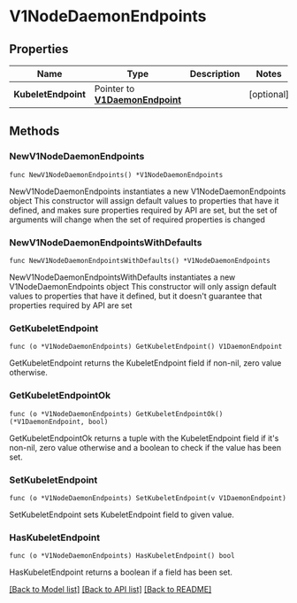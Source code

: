 # V1NodeDaemonEndpoints

## Properties

Name | Type | Description | Notes
------------ | ------------- | ------------- | -------------
**KubeletEndpoint** | Pointer to [**V1DaemonEndpoint**](V1DaemonEndpoint.md) |  | [optional] 

## Methods

### NewV1NodeDaemonEndpoints

`func NewV1NodeDaemonEndpoints() *V1NodeDaemonEndpoints`

NewV1NodeDaemonEndpoints instantiates a new V1NodeDaemonEndpoints object
This constructor will assign default values to properties that have it defined,
and makes sure properties required by API are set, but the set of arguments
will change when the set of required properties is changed

### NewV1NodeDaemonEndpointsWithDefaults

`func NewV1NodeDaemonEndpointsWithDefaults() *V1NodeDaemonEndpoints`

NewV1NodeDaemonEndpointsWithDefaults instantiates a new V1NodeDaemonEndpoints object
This constructor will only assign default values to properties that have it defined,
but it doesn't guarantee that properties required by API are set

### GetKubeletEndpoint

`func (o *V1NodeDaemonEndpoints) GetKubeletEndpoint() V1DaemonEndpoint`

GetKubeletEndpoint returns the KubeletEndpoint field if non-nil, zero value otherwise.

### GetKubeletEndpointOk

`func (o *V1NodeDaemonEndpoints) GetKubeletEndpointOk() (*V1DaemonEndpoint, bool)`

GetKubeletEndpointOk returns a tuple with the KubeletEndpoint field if it's non-nil, zero value otherwise
and a boolean to check if the value has been set.

### SetKubeletEndpoint

`func (o *V1NodeDaemonEndpoints) SetKubeletEndpoint(v V1DaemonEndpoint)`

SetKubeletEndpoint sets KubeletEndpoint field to given value.

### HasKubeletEndpoint

`func (o *V1NodeDaemonEndpoints) HasKubeletEndpoint() bool`

HasKubeletEndpoint returns a boolean if a field has been set.


[[Back to Model list]](../README.md#documentation-for-models) [[Back to API list]](../README.md#documentation-for-api-endpoints) [[Back to README]](../README.md)


